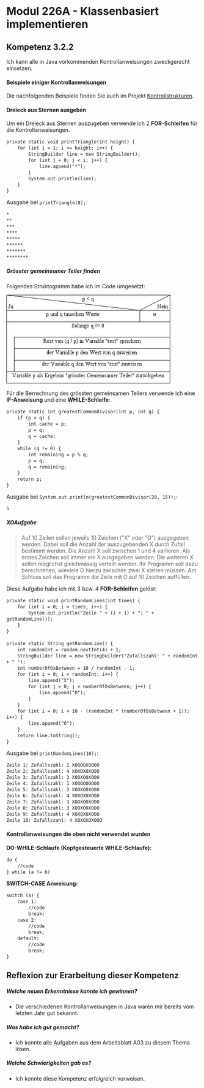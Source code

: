 # Modul 226A - Klassenbasiert implementieren
## Kompetenz 3.2.2
Ich kann alle in Java vorkommenden Kontrollanweisungen zweckgerecht einsetzen.

#### Beispiele einiger Kontrollanweisungen

Die nachfolgenden Beispiele finden Sie auch im Projekt [Kontrollstrukturen](../Projekte/kontrollstrukturen).

#### Dreieck aus Sternen ausgeben
Um ein Dreieck aus Sternen auszugeben verwende ich 2 **FOR-Schleifen** für die Kontrollanweisungen.
```
private static void printTriangle(int height) {
	for (int i = 1; i <= height; i++) {
		StringBuilder line = new StringBuilder();
		for (int j = 0; j < i; j++) {
			line.append("*");
		}
		System.out.println(line);
	}
}
```
Ausgabe bei `printTriangle(8);`:
```
*
**
***
****
*****
******
*******
********
```

##### Grösster gemeinsamer Teiler finden
Folgendes Struktogramm habe ich im Code umgesetzt:


![Struktogramm Grösster gemeinsamer Teiler](./pictures/StruktogrammGgt.jpg)


Für die Berrechnung des grössten gemeinsamen Teilers verwende ich eine **IF-Anweisung** und eine **WHILE-Schleife**:
```
private static int greatestCommonDivisor(int p, int q) {
	if (p < q) {
		int cache = p;
		p = q;
		q = cache;
	}
	while (q != 0) {
		int remaining = p % q;
		p = q;
		q = remaining;
	}
	return p;
}
```
Ausgabe bei `System.out.println(greatestCommonDivisor(20, 15));`:
```
5
```

##### XOAufgabe
> Auf 10 Zeilen sollen jeweils 10 Zeichen ("X" oder "O") ausgegeben werden. Dabei
soll die Anzahl der auszugebenden X durch Zufall bestimmt werden. Die Anzahl X
soll zwischen 1 und 4 variieren. Als erstes Zeichen soll immer ein X ausgegeben
werden. Die weiteren X sollen möglichst gleichmässig verteilt werden. Ihr
Programm soll dazu berechnenen, wieviele O hierzu zwischen zwei X stehen
müssen. Am Schluss soll das Programm die Zeile mit O auf 10 Zeichen auffüllen.

Diese Aufgabe habe ich mit 3 bzw. 4 **FOR-Schleifen** gelöst:

```
private static void printRandomLines(int times) {
	for (int i = 0; i < times; i++) {
		System.out.println("Zeile " + (i + 1) + ": " + getRandomLine());
	}
}

private static String getRandomLine() {
	int randomInt = random.nextInt(4) + 1;
	StringBuilder line = new StringBuilder("Zufallszahl: " + randomInt + " ");
	int numberOfOsBetween = 10 / randomInt - 1;
	for (int i = 0; i < randomInt; i++) {
		line.append("X");
		for (int j = 0; j < numberOfOsBetween; j++) {
			line.append("O");
		}
	}
	for (int i = 0; i < 10 - (randomInt * (numberOfOsBetween + 1)); i++) {
		line.append("O");
	}
	return line.toString();
}
```
Ausgabe bei `printRandomLines(10);`:
```
Zeile 1: Zufallszahl: 2 XOOOOXOOOO
Zeile 2: Zufallszahl: 4 XOXOXOXOOO
Zeile 3: Zufallszahl: 3 XOOXOOXOOO
Zeile 4: Zufallszahl: 1 XOOOOOOOOO
Zeile 5: Zufallszahl: 3 XOOXOOXOOO
Zeile 6: Zufallszahl: 4 XOXOXOXOOO
Zeile 7: Zufallszahl: 3 XOOXOOXOOO
Zeile 8: Zufallszahl: 3 XOOXOOXOOO
Zeile 9: Zufallszahl: 4 XOXOXOXOOO
Zeile 10: Zufallszahl: 4 XOXOXOXOOO
```

#### Kontrollanweisungen die oben nicht verwendet wurden

**DO-WHILE-Schlaufe (Kopfgesteuerte WHILE-Schlaufe):**
```
do {
	//code
} while (a != b)
```

**SWITCH-CASE Anweisung:**
```
switch (a) {
	case 1:
    	//code
        break;
    case 2:
    	//code
        break;
    default:
    	//code
    	break;
}
```


## Reflexion zur Erarbeitung dieser Kompetenz

##### Welche neuen Erkenntnisse konnte ich gewinnen?
- Die verschiedenen Kontrollanweisungen in Java waren mir bereits vom letzten Jahr gut bekannt.

##### Was habe ich gut gemacht?
- Ich konnte alle Aufgaben aus dem Arbeitsblatt A03 zu diesem Thema lösen.

##### Welche Schwierigkeiten gab es?
- Ich konnte diese Kompetenz erfolgreich vorweisen.
